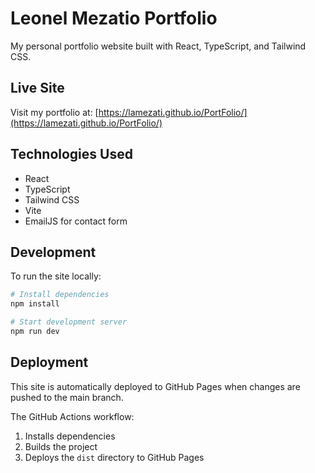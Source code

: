 # Leonel Mezatio Portfolio

My personal portfolio website built with React, TypeScript, and Tailwind CSS.

## Live Site

Visit my portfolio at: [https://lamezati.github.io/PortFolio/](https://lamezati.github.io/PortFolio/)

## Technologies Used

- React
- TypeScript
- Tailwind CSS
- Vite
- EmailJS for contact form

## Development

To run the site locally:

```bash
# Install dependencies
npm install

# Start development server
npm run dev
```

## Deployment

This site is automatically deployed to GitHub Pages when changes are pushed to the main branch.

The GitHub Actions workflow:
1. Installs dependencies
2. Builds the project
3. Deploys the `dist` directory to GitHub Pages
